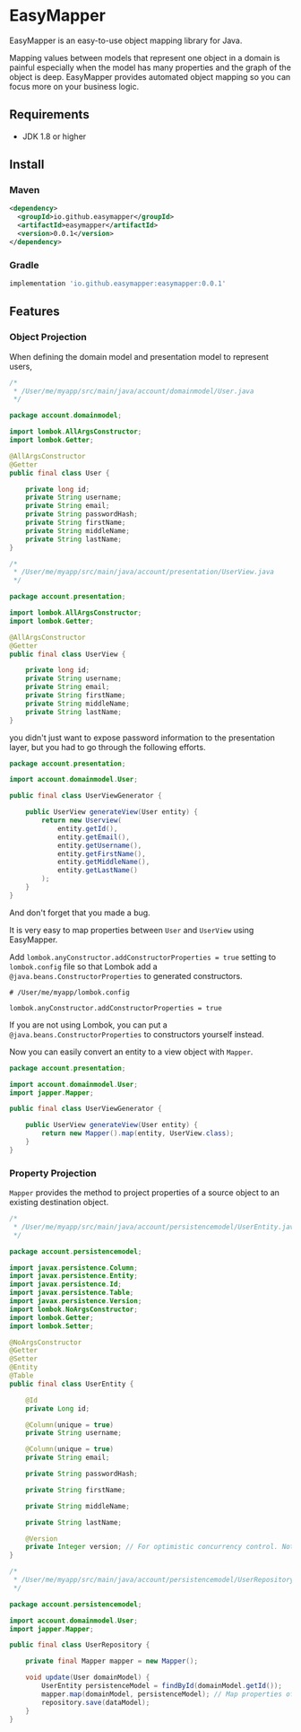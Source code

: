 # EasyMapper

EasyMapper is an easy-to-use object mapping library for Java.

Mapping values between models that represent one object in a domain is painful especially when the model has many properties and the graph of the object is deep. EasyMapper provides automated object mapping so you can focus more on your business logic.

## Requirements

- JDK 1.8 or higher

## Install

### Maven

```xml
<dependency>
  <groupId>io.github.easymapper</groupId>
  <artifactId>easymapper</artifactId>
  <version>0.0.1</version>
</dependency>
```

### Gradle

```groovy
implementation 'io.github.easymapper:easymapper:0.0.1'
```

## Features

### Object Projection

When defining the domain model and presentation model to represent users,

```java
/*
 * /User/me/myapp/src/main/java/account/domainmodel/User.java
 */

package account.domainmodel;

import lombok.AllArgsConstructor;
import lombok.Getter;

@AllArgsConstructor
@Getter
public final class User {

    private long id;
    private String username;
    private String email;
    private String passwordHash;
    private String firstName;
    private String middleName;
    private String lastName;
}
```

```java
/*
 * /User/me/myapp/src/main/java/account/presentation/UserView.java
 */

package account.presentation;

import lombok.AllArgsConstructor;
import lombok.Getter;

@AllArgsConstructor
@Getter
public final class UserView {

    private long id;
    private String username;
    private String email;
    private String firstName;
    private String middleName;
    private String lastName;
}
```
you didn't just want to expose password information to the presentation layer, but you had to go through the following efforts.

```java
package account.presentation;

import account.domainmodel.User;

public final class UserViewGenerator {

    public UserView generateView(User entity) {
        return new Userview(
            entity.getId(),
            entity.getEmail(),
            entity.getUsername(),
            entity.getFirstName(),
            entity.getMiddleName(),
            entity.getLastName()
        );
    }
}
```

And don't forget that you made a bug.

It is very easy to map properties between `User` and `UserView` using EasyMapper.

Add `lombok.anyConstructor.addConstructorProperties = true` setting to `lombok.config` file so that Lombok add a `@java.beans.ConstructorProperties` to generated constructors.

```text
# /User/me/myapp/lombok.config

lombok.anyConstructor.addConstructorProperties = true
```

If you are not using Lombok, you can put a `@java.beans.ConstructorProperties` to constructors yourself instead.

Now you can easily convert an entity to a view object with `Mapper`.

```java
package account.presentation;

import account.domainmodel.User;
import japper.Mapper;

public final class UserViewGenerator {

    public UserView generateView(User entity) {
        return new Mapper().map(entity, UserView.class);
    }
}
```

### Property Projection

`Mapper` provides the method to project properties of a source object to an existing destination object.

```java
/*
 * /User/me/myapp/src/main/java/account/persistencemodel/UserEntity.java
 */

package account.persistencemodel;

import javax.persistence.Column;
import javax.persistence.Entity;
import javax.persistence.Id;
import javax.persistence.Table;
import javax.persistence.Version;
import lombok.NoArgsConstructor;
import lombok.Getter;
import lombok.Setter;

@NoArgsConstructor
@Getter
@Setter
@Entity
@Table
public final class UserEntity {

    @Id
    private Long id;

    @Column(unique = true)
    private String username;

    @Column(unique = true)
    private String email;

    private String passwordHash;

    private String firstName;

    private String middleName;

    private String lastName;

    @Version
    private Integer version; // For optimistic concurrency control. Not related to the domain model.
}
```

```java
/*
 * /User/me/myapp/src/main/java/account/persistencemodel/UserRepository.java
 */

package account.persistencemodel;

import account.domainmodel.User;
import japper.Mapper;

public final class UserRepository {

    private final Mapper mapper = new Mapper();

    void update(User domainModel) {
        UserEntity persistenceModel = findById(domainModel.getId());
        mapper.map(domainModel, persistenceModel); // Map properties of 'domainModel' to 'persistenceModel'.
        repository.save(dataModel);
    }
}
```
